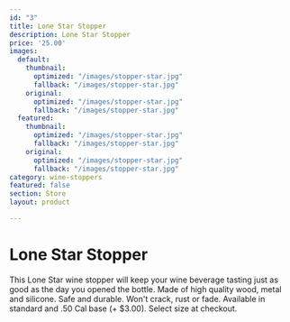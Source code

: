 ```yaml
---
id: "3"
title: Lone Star Stopper
description: Lone Star Stopper
price: '25.00'
images:
  default:
    thumbnail:
      optimized: "/images/stopper-star.jpg"
      fallback: "/images/stopper-star.jpg"
    original:
      optimized: "/images/stopper-star.jpg"
      fallback: "/images/stopper-star.jpg"
  featured:
    thumbnail:
      optimized: "/images/stopper-star.jpg"
      fallback: "/images/stopper-star.jpg"
    original:
      optimized: "/images/stopper-star.jpg"
      fallback: "/images/stopper-star.jpg"
category: wine-stoppers
featured: false
section: Store
layout: product

---
```

# Lone Star Stopper

This Lone Star wine stopper will keep your wine beverage tasting just as good as the day you opened the bottle. Made of high quality wood, metal and silicone. Safe and durable. Won't crack, rust or fade. Available in standard and .50 Cal base (+ $3.00). Select size at checkout.